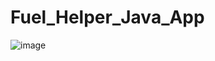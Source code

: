 # Fuel_Helper_Java_App

![image](https://github.com/99Yasas/Fuel_Helper_Java_App/assets/127705843/4456cb8a-fdb3-4f05-95ba-cc81ca339f2f)
